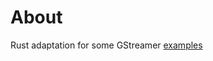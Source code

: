# About

Rust adaptation for some GStreamer [examples](https://gstreamer.freedesktop.org/documentation/tutorials/basic/index.html?gi-language=c)

